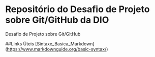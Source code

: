 # Repositório do Desafio de Projeto sobre Git/GitHub da DIO
Desafio de Projeto sobre Git/GitHub


##Links Úteis
[Sintaxe_Basica_Markdown] (https://www.markdownguide.org/basic-syntax/)
